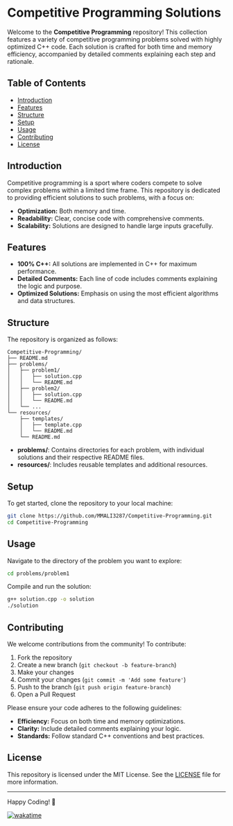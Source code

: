 # Competitive Programming Solutions

Welcome to the **Competitive Programming** repository! This collection features a variety of competitive programming problems solved with highly optimized C++ code. Each solution is crafted for both time and memory efficiency, accompanied by detailed comments explaining each step and rationale.

## Table of Contents

- [Introduction](#introduction)
- [Features](#features)
- [Structure](#structure)
- [Setup](#setup)
- [Usage](#usage)
- [Contributing](#contributing)
- [License](#license)

## Introduction

Competitive programming is a sport where coders compete to solve complex problems within a limited time frame. This repository is dedicated to providing efficient solutions to such problems, with a focus on:

- **Optimization:** Both memory and time.
- **Readability:** Clear, concise code with comprehensive comments.
- **Scalability:** Solutions are designed to handle large inputs gracefully.

## Features

- **100% C++:** All solutions are implemented in C++ for maximum performance.
- **Detailed Comments:** Each line of code includes comments explaining the logic and purpose.
- **Optimized Solutions:** Emphasis on using the most efficient algorithms and data structures.

## Structure

The repository is organized as follows:

```
Competitive-Programming/
├── README.md
├── problems/
│   ├── problem1/
│   │   ├── solution.cpp
│   │   └── README.md
│   ├── problem2/
│   │   ├── solution.cpp
│   │   └── README.md
│   └── ...
└── resources/
    ├── templates/
    │   ├── template.cpp
    │   └── README.md
    └── README.md
```

- **problems/**: Contains directories for each problem, with individual solutions and their respective README files.
- **resources/**: Includes reusable templates and additional resources.

## Setup

To get started, clone the repository to your local machine:

```sh
git clone https://github.com/MMALI3287/Competitive-Programming.git
cd Competitive-Programming
```

## Usage

Navigate to the directory of the problem you want to explore:

```sh
cd problems/problem1
```

Compile and run the solution:

```sh
g++ solution.cpp -o solution
./solution
```

## Contributing

We welcome contributions from the community! To contribute:

1. Fork the repository
2. Create a new branch (`git checkout -b feature-branch`)
3. Make your changes
4. Commit your changes (`git commit -m 'Add some feature'`)
5. Push to the branch (`git push origin feature-branch`)
6. Open a Pull Request

Please ensure your code adheres to the following guidelines:

- **Efficiency:** Focus on both time and memory optimizations.
- **Clarity:** Include detailed comments explaining your logic.
- **Standards:** Follow standard C++ conventions and best practices.

## License

This repository is licensed under the MIT License. See the [LICENSE](LICENSE) file for more information.

---

Happy Coding! 🎉


[![wakatime](https://wakatime.com/badge/user/55b3480f-fbb9-40ba-bd9a-c04c257f4e39/project/63b8f4b5-7042-4371-a0c9-b8dfd459b858.svg)](https://wakatime.com/badge/user/55b3480f-fbb9-40ba-bd9a-c04c257f4e39/project/63b8f4b5-7042-4371-a0c9-b8dfd459b858)
